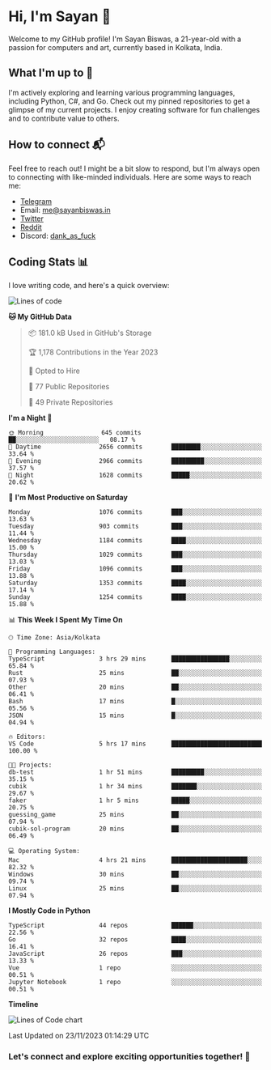 # Hi, I'm Sayan 👋

Welcome to my GitHub profile! I'm Sayan Biswas, a 21-year-old with a passion for computers and art, currently based in Kolkata, India.

## What I'm up to 🚀

I'm actively exploring and learning various programming languages, including Python, C#, and Go. Check out my pinned repositories to get a glimpse of my current projects. I enjoy creating software for fun challenges and to contribute value to others.

## How to connect 📬

Feel free to reach out! I might be a bit slow to respond, but I'm always open to connecting with like-minded individuals. Here are some ways to reach me:

- [Telegram](https://t.me/dank_as_fuck)
- Email: [me@sayanbiswas.in](mailto:me@sayanbiswas.in)
- [Twitter](https://twitter.com/TheDankDel)
- [Reddit](https://www.reddit.com/user/dank_as_fuck_/)
- Discord: [dank_as_fuck](https://discordapp.com/users/506536929152466945)

## Coding Stats 📊

I love writing code, and here's a quick overview:

<!--START_SECTION:waka-->
![Lines of code](https://img.shields.io/badge/From%20Hello%20World%20I%27ve%20Written-6.5%20million%20lines%20of%20code-blue)

**🐱 My GitHub Data** 

> 📦 181.0 kB Used in GitHub's Storage 
 > 
> 🏆 1,178 Contributions in the Year 2023
 > 
> 💼 Opted to Hire
 > 
> 📜 77 Public Repositories 
 > 
> 🔑 49 Private Repositories 
 > 
**I'm a Night 🦉** 

```text
🌞 Morning                645 commits         ██░░░░░░░░░░░░░░░░░░░░░░░   08.17 % 
🌆 Daytime                2656 commits        ████████░░░░░░░░░░░░░░░░░   33.64 % 
🌃 Evening                2966 commits        █████████░░░░░░░░░░░░░░░░   37.57 % 
🌙 Night                  1628 commits        █████░░░░░░░░░░░░░░░░░░░░   20.62 % 
```
📅 **I'm Most Productive on Saturday** 

```text
Monday                   1076 commits        ███░░░░░░░░░░░░░░░░░░░░░░   13.63 % 
Tuesday                  903 commits         ███░░░░░░░░░░░░░░░░░░░░░░   11.44 % 
Wednesday                1184 commits        ████░░░░░░░░░░░░░░░░░░░░░   15.00 % 
Thursday                 1029 commits        ███░░░░░░░░░░░░░░░░░░░░░░   13.03 % 
Friday                   1096 commits        ███░░░░░░░░░░░░░░░░░░░░░░   13.88 % 
Saturday                 1353 commits        ████░░░░░░░░░░░░░░░░░░░░░   17.14 % 
Sunday                   1254 commits        ████░░░░░░░░░░░░░░░░░░░░░   15.88 % 
```


📊 **This Week I Spent My Time On** 

```text
🕑︎ Time Zone: Asia/Kolkata

💬 Programming Languages: 
TypeScript               3 hrs 29 mins       ████████████████░░░░░░░░░   65.84 % 
Rust                     25 mins             ██░░░░░░░░░░░░░░░░░░░░░░░   07.93 % 
Other                    20 mins             ██░░░░░░░░░░░░░░░░░░░░░░░   06.41 % 
Bash                     17 mins             █░░░░░░░░░░░░░░░░░░░░░░░░   05.56 % 
JSON                     15 mins             █░░░░░░░░░░░░░░░░░░░░░░░░   04.94 % 

🔥 Editors: 
VS Code                  5 hrs 17 mins       █████████████████████████   100.00 % 

🐱‍💻 Projects: 
db-test                  1 hr 51 mins        █████████░░░░░░░░░░░░░░░░   35.15 % 
cubik                    1 hr 34 mins        ███████░░░░░░░░░░░░░░░░░░   29.67 % 
faker                    1 hr 5 mins         █████░░░░░░░░░░░░░░░░░░░░   20.75 % 
guessing_game            25 mins             ██░░░░░░░░░░░░░░░░░░░░░░░   07.94 % 
cubik-sol-program        20 mins             ██░░░░░░░░░░░░░░░░░░░░░░░   06.49 % 

💻 Operating System: 
Mac                      4 hrs 21 mins       █████████████████████░░░░   82.32 % 
Windows                  30 mins             ██░░░░░░░░░░░░░░░░░░░░░░░   09.74 % 
Linux                    25 mins             ██░░░░░░░░░░░░░░░░░░░░░░░   07.94 % 
```

**I Mostly Code in Python** 

```text
TypeScript               44 repos            ██████░░░░░░░░░░░░░░░░░░░   22.56 % 
Go                       32 repos            ████░░░░░░░░░░░░░░░░░░░░░   16.41 % 
JavaScript               26 repos            ███░░░░░░░░░░░░░░░░░░░░░░   13.33 % 
Vue                      1 repo              ░░░░░░░░░░░░░░░░░░░░░░░░░   00.51 % 
Jupyter Notebook         1 repo              ░░░░░░░░░░░░░░░░░░░░░░░░░   00.51 % 
```



**Timeline**

![Lines of Code chart](https://raw.githubusercontent.com/Dank-del/Dank-del/main/assets/bar_graph.png)


 Last Updated on 23/11/2023 01:14:29 UTC
<!--END_SECTION:waka-->

### Let's connect and explore exciting opportunities together! 🚀
